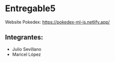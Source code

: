 # Entregable5

Website Pokedex: https://pokedex-ml-js.netlify.app/

## Integrantes:

-   Julio Sevillano
-   Maricel López
